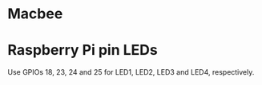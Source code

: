 Macbee
======

# Raspberry Pi pin LEDs

Use GPIOs 18, 23, 24 and 25 for LED1, LED2, LED3 and LED4, respectively.
